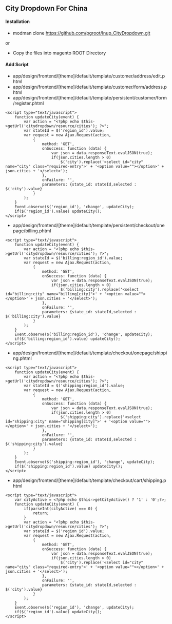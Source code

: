 ## City Dropdown For China

#### Installation

* modman clone https://github.com/pgroot/Inup_CityDropdown.git

or

* Copy the files into magento ROOT Directory


#### Add Script

* app/design/frontend/[theme]/default/template/customer/address/edit.phtml
* app/design/frontend/[theme]/default/template/customer/form/address.phtml
* app/design/frontend/[theme]/default/template/persistent/customer/form/register.phtml

```
<script type="text/javascript">
	function updateCity(event) {
        var action = "<?php echo $this->getUrl('citydropdown/resource/cities'); ?>";
		var stateId = $('region_id').value;
		var request = new Ajax.Request(action,
			{
				method: 'GET',
				onSuccess: function (data) {
					var json = data.responseText.evalJSON(true);
                    if(json.cities.length > 0)
						$('city').replace('<select id="city" name="city" class="required-entry">' + '<option value=""></option>' + json.cities + '</select>');
				},
				onFailure: '',
				parameters: {state_id: stateId,selected : $('city').value}
			}
		);
    }
    Event.observe($('region_id'), 'change', updateCity);
	if($('region_id').value) updateCity();
</script>
```

* app/design/frontend/[theme]/default/template/persistent/checkout/onepage/billing.phtml

```
<script type="text/javascript">
	function updateCity(event) {
        var action = "<?php echo $this->getUrl('citydropdown/resource/cities'); ?>";
		var stateId = $('billing:region_id').value;
		var request = new Ajax.Request(action,
			{
				method: 'GET',
				onSuccess: function (data) {
					var json = data.responseText.evalJSON(true);
                    if(json.cities.length > 0)
						$('billing:city').replace('<select id="billing:city" name="billing[city]">' + '<option value=""></option>' + json.cities + '</select>');
				},
				onFailure: '',
				parameters: {state_id: stateId,selected : $('billing:city').value}
			}
		);
    }
    Event.observe($('billing:region_id'), 'change', updateCity);
	if($('billing:region_id').value) updateCity();
</script>
```

* app/design/frontend/[theme]/default/template/checkout/onepage/shipping.phtml

```
<script type="text/javascript">
	function updateCity(event) {
        var action = "<?php echo $this->getUrl('citydropdown/resource/cities'); ?>";
		var stateId = $('shipping:region_id').value;
		var request = new Ajax.Request(action,
			{
				method: 'GET',
				onSuccess: function (data) {
					var json = data.responseText.evalJSON(true);
                    if(json.cities.length > 0)
						$('shipping:city').replace('<select id="shipping:city" name="shipping[city]">' + '<option value=""></option>' + json.cities + '</select>');
				},
				onFailure: '',
				parameters: {state_id: stateId,selected : $('shipping:city').value}
			}
		);
    }
    Event.observe($('shipping:region_id'), 'change', updateCity);
	if($('shipping:region_id').value) updateCity();
</script>
```

* app/design/frontend/[theme]/default/template/checkout/cart/shipping.phtml

```
<script type="text/javascript">
    var cityActive = <?php echo $this->getCityActive() ? '1' : '0';?>;
    function updateCity(event) {
        if(parseInt(cityActive) === 0) {
            return;
        }
        var action = "<?php echo $this->getUrl('citydropdown/resource/cities'); ?>";
        var stateId = $('region_id').value;
        var request = new Ajax.Request(action,
            {
                method: 'GET',
                onSuccess: function (data) {
                    var json = data.responseText.evalJSON(true);
                    if(json.cities.length > 0)
                        $('city').replace('<select id="city" name="city" class="required-entry">' + '<option value=""></option>' + json.cities + '</select>');
                },
                onFailure: '',
                parameters: {state_id: stateId,selected : $('city').value}
            }
        );
    }
    Event.observe($('region_id'), 'change', updateCity);
    if($('region_id').value) updateCity();
</script>
```